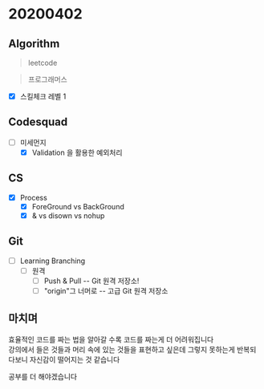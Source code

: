 # 20200402

## Algorithm

> leetcode

> 프로그래머스  

- [x] 스킬체크 레벨 1

## Codesquad

- [ ] 미세먼지
  - [x] Validation 을 활용한 예외처리

## CS

- [x] Process
  - [x] ForeGround vs BackGround
  - [x] & vs disown vs nohup

## Git

- [ ] Learning Branching
  - [ ] 원격
    - [ ] Push & Pull -- Git 원격 저장소!
    - [ ] "origin"그 너머로 -- 고급 Git 원격 저장소

## 마치며

효율적인 코드를 짜는 법을 알아갈 수록 코드를 짜는게 더 어려워집니다  
강의에서 들은 것들과 머리 속에 있는 것들을 표현하고 싶은데 그렇지 못하는게 반복되다보니 자신감이 떨어지는 것 같습니다  

공부를 더 해야겠습니다

